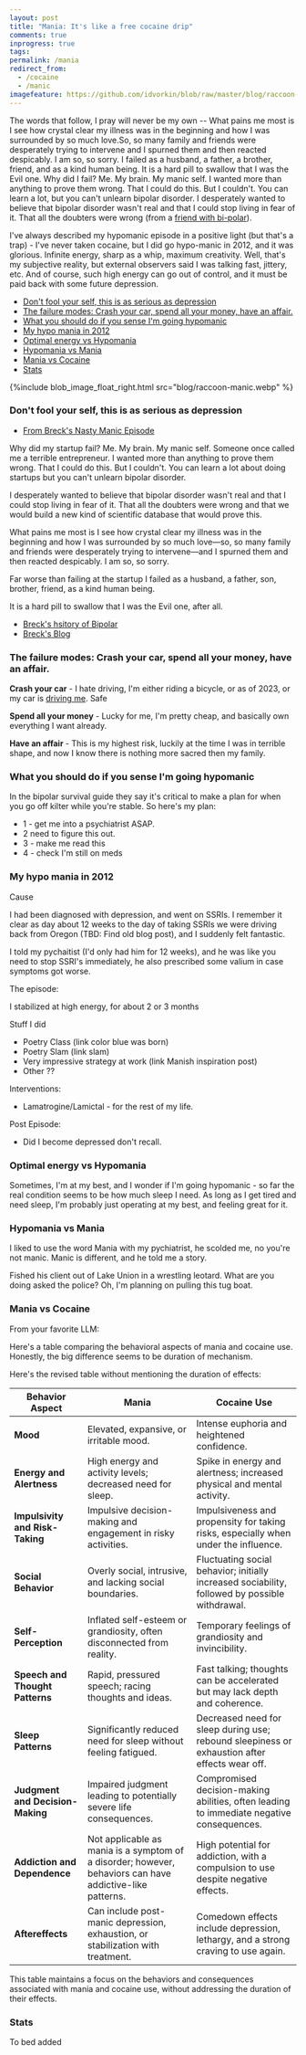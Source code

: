 ```yaml
---
layout: post
title: "Mania: It's like a free cocaine drip"
comments: true
inprogress: true
tags:
permalink: /mania
redirect_from:
  - /cocaine
  - /manic
imagefeature: https://github.com/idvorkin/blob/raw/master/blog/raccoon-manic.webp
---
```


The words that follow, I pray will never be my own -- What pains me most is I see how crystal clear my illness was in the beginning and how I was surrounded by so much love.So, so many family and friends were desperately trying to intervene and I spurned them and then reacted despicably. I am so, so sorry. I failed as a husband, a father, a brother, friend, and as a kind human being. It is a hard pill to swallow that I was the Evil one. Why did I fail? Me. My brain. My manic self. I wanted more than anything to prove them wrong. That I could do this. But I couldn't. You can learn a lot, but you can't unlearn bipolar disorder. I desperately wanted to believe that bipolar disorder wasn't real and that I could stop living in fear of it. That all the doubters were wrong (from a [friend with bi-polar](https://breckyunits.com/a-manic-startup.html)).

I've always described my hypomanic episode in a positive light (but that's a trap) - I've never taken cocaine, but I did go hypo-manic in 2012, and it was glorious. Infinite energy, sharp as a whip, maximum creativity. Well, that's my subjective reality, but external observers said I was talking fast, jittery, etc. And of course, such high energy can go out of control, and it must be paid back with some future depression.

<!-- prettier-ignore-start -->
<!-- vim-markdown-toc GFM -->

- [Don't fool your self, this is as serious as depression](#dont-fool-your-self-this-is-as-serious-as-depression)
- [The failure modes: Crash your car, spend all your money, have an affair.](#the-failure-modes-crash-your-car-spend-all-your-money-have-an-affair)
- [What you should do if you sense I'm going hypomanic](#what-you-should-do-if-you-sense-im-going-hypomanic)
- [My hypo mania in 2012](#my-hypo-mania-in-2012)
- [Optimal energy vs Hypomania](#optimal-energy-vs-hypomania)
- [Hypomania vs Mania](#hypomania-vs-mania)
- [Mania vs Cocaine](#mania-vs-cocaine)
- [Stats](#stats)

<!-- vim-markdown-toc -->
<!-- prettier-ignore-end -->

{%include blob_image_float_right.html src="blog/raccoon-manic.webp" %}

### Don't fool your self, this is as serious as depression

- [From Breck's Nasty Manic Episode](https://breckyunits.com/a-manic-startup.html)

Why did my startup fail? Me. My brain. My manic self. Someone once called me a terrible entrepreneur. I wanted more than anything to prove them wrong. That I could do this. But I couldn't. You can learn a lot about doing startups but you can't unlearn bipolar disorder.

I desperately wanted to believe that bipolar disorder wasn't real and that I could stop living in fear of it. That all the doubters were wrong and that we would build a new kind of scientific database that would prove this.

What pains me most is I see how crystal clear my illness was in the beginning and how I was surrounded by so much love—so, so many family and friends were desperately trying to intervene—and I spurned them and then reacted despicably. I am so, so sorry.

Far worse than failing at the startup I failed as a husband, a father, son, brother, friend, as a kind human being.

It is a hard pill to swallow that I was the Evil one, after all.

- [Breck's hsitory of Bipolar](https://breckyunits.com/bipolarDisorder.html)
- [Breck's Blog](https://breckyunits.com/bipolar.html)

### The failure modes: Crash your car, spend all your money, have an affair.

**Crash your car** - I hate driving, I'm either riding a bicycle, or as of 2023, or my car is [driving me](/tesla). Safe

**Spend all your money** - Lucky for me, I'm pretty cheap, and basically own everything I want already.

**Have an affair** - This is my highest risk, luckily at the time I was in terrible shape, and now I know there is nothing more sacred then my family.

### What you should do if you sense I'm going hypomanic

In the bipolar survival guide they say it's critical to make a plan for when you go off kilter while you're stable. So here's my plan:

- 1 - get me into a psychiatrist ASAP.
- 2 need to figure this out.
- 3 - make me read this
- 4 - check I'm still on meds

### My hypo mania in 2012

Cause

I had been diagnosed with depression, and went on SSRIs. I remember it clear as day about 12 weeks to the day of taking SSRIs we were driving back from Oregon (TBD: Find old blog post), and I suddenly felt fantastic.

I told my pychaitist (I'd only had him for 12 weeks), and he was like you need to stop SSRI's immediately, he also prescribed some valium in case symptoms got worse.

The episode:

I stabilized at high energy, for about 2 or 3 months

Stuff I did

- Poetry Class (link color blue was born)
- Poetry Slam (link slam)
- Very impressive strategy at work (link Manish inspiration post)
- Other ??

Interventions:

- Lamatrogine/Lamictal - for the rest of my life.

Post Episode:

- Did I become depressed don't recall.

### Optimal energy vs Hypomania

Sometimes, I'm at my best, and I wonder if I'm going hypomanic - so far the real condition seems to be how much sleep I need. As long as I get tired and need sleep, I'm probably just operating at my best, and feeling great for it.

### Hypomania vs Mania

I liked to use the word Mania with my pychiatrist, he scolded me, no you're not manic. Manic is different, and he told me a story.

Fished his client out of Lake Union in a wrestling leotard. What are you doing asked the police? Oh, I'm planning on pulling this tug boat.

### Mania vs Cocaine

From your favorite LLM:

Here's a table comparing the behavioral aspects of mania and cocaine use. Honestly, the big difference seems to be duration of mechanism.

Here's the revised table without mentioning the duration of effects:

| Behavior Aspect                  | Mania                                                                                                    | Cocaine Use                                                                                    |
| -------------------------------- | -------------------------------------------------------------------------------------------------------- | ---------------------------------------------------------------------------------------------- |
| **Mood**                         | Elevated, expansive, or irritable mood.                                                                  | Intense euphoria and heightened confidence.                                                    |
| **Energy and Alertness**         | High energy and activity levels; decreased need for sleep.                                               | Spike in energy and alertness; increased physical and mental activity.                         |
| **Impulsivity and Risk-Taking**  | Impulsive decision-making and engagement in risky activities.                                            | Impulsiveness and propensity for taking risks, especially when under the influence.            |
| **Social Behavior**              | Overly social, intrusive, and lacking social boundaries.                                                 | Fluctuating social behavior; initially increased sociability, followed by possible withdrawal. |
| **Self-Perception**              | Inflated self-esteem or grandiosity, often disconnected from reality.                                    | Temporary feelings of grandiosity and invincibility.                                           |
| **Speech and Thought Patterns**  | Rapid, pressured speech; racing thoughts and ideas.                                                      | Fast talking; thoughts can be accelerated but may lack depth and coherence.                    |
| **Sleep Patterns**               | Significantly reduced need for sleep without feeling fatigued.                                           | Decreased need for sleep during use; rebound sleepiness or exhaustion after effects wear off.  |
| **Judgment and Decision-Making** | Impaired judgment leading to potentially severe life consequences.                                       | Compromised decision-making abilities, often leading to immediate negative consequences.       |
| **Addiction and Dependence**     | Not applicable as mania is a symptom of a disorder; however, behaviors can have addictive-like patterns. | High potential for addiction, with a compulsion to use despite negative effects.               |
| **Aftereffects**                 | Can include post-manic depression, exhaustion, or stabilization with treatment.                          | Comedown effects include depression, lethargy, and a strong craving to use again.              |

This table maintains a focus on the behaviors and consequences associated with mania and cocaine use, without addressing the duration of their effects.

### Stats

To bed added
